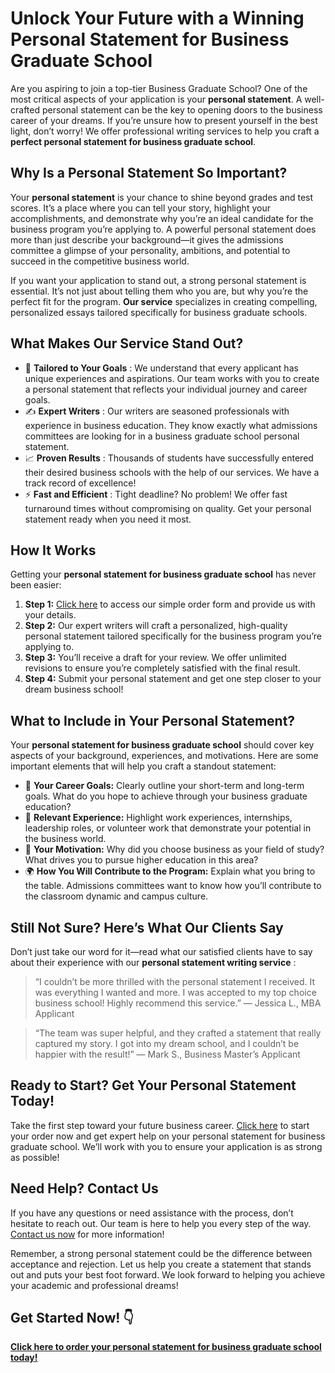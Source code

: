 # Unlock Your Future with a Winning Personal Statement for Business Graduate School

Are you aspiring to join a top-tier Business Graduate School? One of the most critical aspects of your application is your **personal statement**. A well-crafted personal statement can be the key to opening doors to the business career of your dreams. If you’re unsure how to present yourself in the best light, don’t worry! We offer professional writing services to help you craft a **perfect personal statement for business graduate school**.

## Why Is a Personal Statement So Important?

Your **personal statement** is your chance to shine beyond grades and test scores. It’s a place where you can tell your story, highlight your accomplishments, and demonstrate why you’re an ideal candidate for the business program you’re applying to. A powerful personal statement does more than just describe your background—it gives the admissions committee a glimpse of your personality, ambitions, and potential to succeed in the competitive business world.

If you want your application to stand out, a strong personal statement is essential. It’s not just about telling them who you are, but why you’re the perfect fit for the program. **Our service** specializes in creating compelling, personalized essays tailored specifically for business graduate schools.

## What Makes Our Service Stand Out?

- 💼 **Tailored to Your Goals** : We understand that every applicant has unique experiences and aspirations. Our team works with you to create a personal statement that reflects your individual journey and career goals.
- ✍️ **Expert Writers** : Our writers are seasoned professionals with experience in business education. They know exactly what admissions committees are looking for in a business graduate school personal statement.
- 📈 **Proven Results** : Thousands of students have successfully entered their desired business schools with the help of our services. We have a track record of excellence!
- ⚡ **Fast and Efficient** : Tight deadline? No problem! We offer fast turnaround times without compromising on quality. Get your personal statement ready when you need it most.

## How It Works

Getting your **personal statement for business graduate school** has never been easier:

1. **Step 1:** [Click here](https://tinyurl.com/topessay?keyword=personal+statement+for+business+graduate+school) to access our simple order form and provide us with your details.
2. **Step 2:** Our expert writers will craft a personalized, high-quality personal statement tailored specifically for the business program you’re applying to.
3. **Step 3:** You’ll receive a draft for your review. We offer unlimited revisions to ensure you’re completely satisfied with the final result.
4. **Step 4:** Submit your personal statement and get one step closer to your dream business school!

## What to Include in Your Personal Statement?

Your **personal statement for business graduate school** should cover key aspects of your background, experiences, and motivations. Here are some important elements that will help you craft a standout statement:

- 🎯 **Your Career Goals:** Clearly outline your short-term and long-term goals. What do you hope to achieve through your business graduate education?
- 🧳 **Relevant Experience:** Highlight work experiences, internships, leadership roles, or volunteer work that demonstrate your potential in the business world.
- 🧠 **Your Motivation:** Why did you choose business as your field of study? What drives you to pursue higher education in this area?
- 🌍 **How You Will Contribute to the Program:** Explain what you bring to the table. Admissions committees want to know how you’ll contribute to the classroom dynamic and campus culture.

## Still Not Sure? Here’s What Our Clients Say

Don’t just take our word for it—read what our satisfied clients have to say about their experience with our **personal statement writing service** :

> “I couldn’t be more thrilled with the personal statement I received. It was everything I wanted and more. I was accepted to my top choice business school! Highly recommend this service.” — Jessica L., MBA Applicant

> “The team was super helpful, and they crafted a statement that really captured my story. I got into my dream school, and I couldn’t be happier with the result!” — Mark S., Business Master’s Applicant

## Ready to Start? Get Your Personal Statement Today!

Take the first step toward your future business career. [Click here](https://tinyurl.com/topessay?keyword=personal+statement+for+business+graduate+school) to start your order now and get expert help on your personal statement for business graduate school. We’ll work with you to ensure your application is as strong as possible!

## Need Help? Contact Us

If you have any questions or need assistance with the process, don’t hesitate to reach out. Our team is here to help you every step of the way. [Contact us now](https://tinyurl.com/topessay?keyword=personal+statement+for+business+graduate+school) for more information!

Remember, a strong personal statement could be the difference between acceptance and rejection. Let us help you create a statement that stands out and puts your best foot forward. We look forward to helping you achieve your academic and professional dreams!

## Get Started Now! 👇

[**Click here to order your personal statement for business graduate school today!**](https://tinyurl.com/topessay?keyword=personal+statement+for+business+graduate+school)
